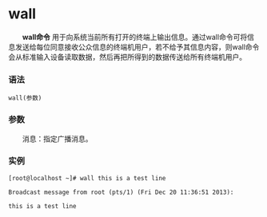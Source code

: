 # wall

　　**wall命令** 用于向系统当前所有打开的终端上输出信息。通过wall命令可将信息发送给每位同意接收公众信息的终端机用户，若不给予其信息内容，则wall命令会从标准输入设备读取数据，然后再把所得到的数据传送给所有终端机用户。

### 语法

```shell
wall(参数)
```

### 参数

　　消息：指定广播消息。

### 实例

```shell
[root@localhost ~]# wall this is a test line

Broadcast message from root (pts/1) (Fri Dec 20 11:36:51 2013):

this is a test line
```
